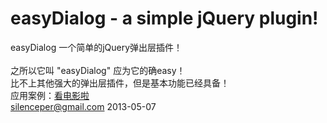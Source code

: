 easyDialog - a simple jQuery plugin!
==========

easyDialog 一个简单的jQuery弹出层插件！  <br/><br/>
之所以它叫 "easyDialog" 应为它的确easy！<br/>
比不上其他强大的弹出层插件，但是基本功能已经具备！<br/>
应用案例：<a href="http://kandianying.la">看电影啦</a>										
silenceper@gmail.com
2013-05-07 